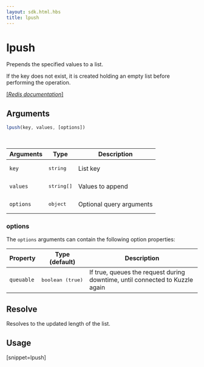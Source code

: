 ```yaml
---
layout: sdk.html.hbs
title: lpush
---
```


# lpush

Prepends the specified values to a list. 

If the key does not exist, it is created holding an empty list before performing the operation.

[[_Redis documentation_]](https://redis.io/commands/lpush)

## Arguments

```js
lpush(key, values, [options])
```

<br/>

| Arguments    | Type    | Description |
|--------------|---------|-------------|
| `key` | <pre>string</pre> | List key |
| `values` | <pre>string[]</pre> | Values to append |
| ``options`` | <pre>object</pre> | Optional query arguments |

### options

The `options` arguments can contain the following option properties:

| Property   | Type (default)   | Description                       |
| ---------- | ------- | --------------------------------- |
| `queuable` | <pre>boolean (true)</pre> | If true, queues the request during downtime, until connected to Kuzzle again |

## Resolve

Resolves to the updated length of the list.

## Usage

[snippet=lpush]
